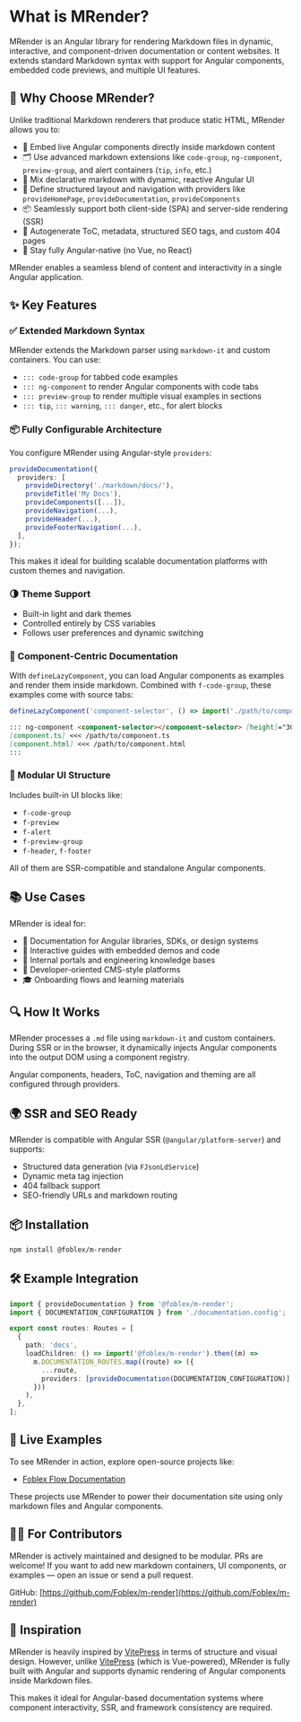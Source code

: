 ﻿# What is MRender?

MRender is an Angular library for rendering Markdown files in dynamic, interactive, and component-driven documentation or content websites.
It extends standard Markdown syntax with support for Angular components, embedded code previews, and multiple UI features.

## 🚀 Why Choose MRender?

Unlike traditional Markdown renderers that produce static HTML, MRender allows you to:

* 🧩 Embed live Angular components directly inside markdown content
* 🗂️ Use advanced markdown extensions like `code-group`, `ng-component`, `preview-group`, and alert containers (`tip`, `info`, etc.)
* 🔄 Mix declarative markdown with dynamic, reactive Angular UI
* 🧱 Define structured layout and navigation with providers like `provideHomePage`, `provideDocumentation`, `provideComponents`
* 📦 Seamlessly support both client-side (SPA) and server-side rendering (SSR)
* 🧠 Autogenerate ToC, metadata, structured SEO tags, and custom 404 pages
* 🎯 Stay fully Angular-native (no Vue, no React)

MRender enables a seamless blend of content and interactivity in a single Angular application.

## ✨ Key Features

### ✅ Extended Markdown Syntax

MRender extends the Markdown parser using `markdown-it` and custom containers. You can use:

* `::: code-group` for tabbed code examples
* `::: ng-component` to render Angular components with code tabs
* `::: preview-group` to render multiple visual examples in sections
* `::: tip`, `::: warning`, `::: danger`, etc., for alert blocks

### 📦 Fully Configurable Architecture

You configure MRender using Angular-style `providers`:

```ts
provideDocumentation({
  providers: [
    provideDirectory('./markdown/docs/'),
    provideTitle('My Docs'),
    provideComponents([...]),
    provideNavigation(...),
    provideHeader(...),
    provideFooterNavigation(...),
  ],
});
```

This makes it ideal for building scalable documentation platforms with custom themes and navigation.

### 🌗 Theme Support

* Built-in light and dark themes
* Controlled entirely by CSS variables
* Follows user preferences and dynamic switching

### 🧱 Component-Centric Documentation

With `defineLazyComponent`, you can load Angular components as examples and render them inside markdown. Combined with `f-code-group`, these examples come with source tabs:

```ts
defineLazyComponent('component-selector', () => import('./path/to/component'));
```

```markdown
::: ng-component <component-selector></component-selector> [height]="300"
[component.ts] <<< /path/to/component.ts
[component.html] <<< /path/to/component.html
:::
```

### 🧩 Modular UI Structure

Includes built-in UI blocks like:

* `f-code-group`
* `f-preview`
* `f-alert`
* `f-preview-group`
* `f-header`, `f-footer`

All of them are SSR-compatible and standalone Angular components.

## 📚 Use Cases

MRender is ideal for:

* 📘 Documentation for Angular libraries, SDKs, or design systems
* 🧪 Interactive guides with embedded demos and code
* 🏢 Internal portals and engineering knowledge bases
* 🧾 Developer-oriented CMS-style platforms
* 🎓 Onboarding flows and learning materials

## 🔍 How It Works

MRender processes a `.md` file using `markdown-it` and custom containers. During SSR or in the browser, it dynamically injects Angular components into the output DOM using a component registry.

Angular components, headers, ToC, navigation and theming are all configured through providers.

## 🌍 SSR and SEO Ready

MRender is compatible with Angular SSR (`@angular/platform-server`) and supports:

* Structured data generation (via `FJsonLdService`)
* Dynamic meta tag injection
* 404 fallback support
* SEO-friendly URLs and markdown routing

## 📦 Installation

```bash
npm install @foblex/m-render
```

## 🛠️ Example Integration

```ts
import { provideDocumentation } from '@foblex/m-render';
import { DOCUMENTATION_CONFIGURATION } from './documentation.config';

export const routes: Routes = [
  {
    path: 'docs',
    loadChildren: () => import('@foblex/m-render').then((m) =>
      m.DOCUMENTATION_ROUTES.map((route) => ({
        ...route,
        providers: [provideDocumentation(DOCUMENTATION_CONFIGURATION)],
      }))
    ),
  },
];
```

## 👀 Live Examples

To see MRender in action, explore open-source projects like:

* [Foblex Flow Documentation](https://flow.foblex.com)

These projects use MRender to power their documentation site using only markdown files and Angular components.

## 🧑‍💻 For Contributors

MRender is actively maintained and designed to be modular. PRs are welcome! If you want to add new markdown containers, UI components, or examples — open an issue or send a pull request.

GitHub: [https://github.com/Foblex/m-render](https://github.com/Foblex/m-render)

## 🧠 Inspiration

MRender is heavily inspired by [VitePress](https://vitepress.dev) in terms of structure and visual design. However, unlike [VitePress](https://vitepress.dev) (which is Vue-powered), MRender is fully built with Angular and supports dynamic rendering of Angular components inside Markdown files.

This makes it ideal for Angular-based documentation systems where component interactivity, SSR, and framework consistency are required.




















